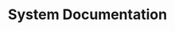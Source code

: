 ---
lang: de
layout: doc
permalink: /de/doc/system-doc/
redirect_from:
- /de/doc/SystemDoc/
- /de/wiki/SystemDoc/
redirect_to:
- /doc/#developer-documentation
ref: 169
title: System Documentation
translated: 'yes'
---